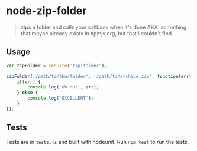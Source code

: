 # node-zip-folder

> zips a folder and calls your callback when it's done
> AKA: something that maybe already exists in npmjs.org, but that I couldn't find.

## Usage

```javascript
var zipFolder = require('zip-folder');

zipFolder('/path/to/the/folder', '/path/to/archive.zip', function(err) {
	if(err) {
		console.log('oh no!', err);
	} else {
		console.log('EXCELLENT');
	}
});
```

## Tests

Tests are in `tests.js` and built with nodeunit. Run `npm test` to run the tests.
